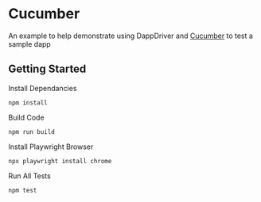 # Cucumber

An example to help demonstrate using DappDriver and [Cucumber](https://github.com/cucumber/cucumber-js) to test a sample dapp

## Getting Started

Install Dependancies

```
npm install
```

Build Code

```
npm run build
```

Install Playwright Browser

```
npx playwright install chrome
```

Run All Tests

```
npm test
```
